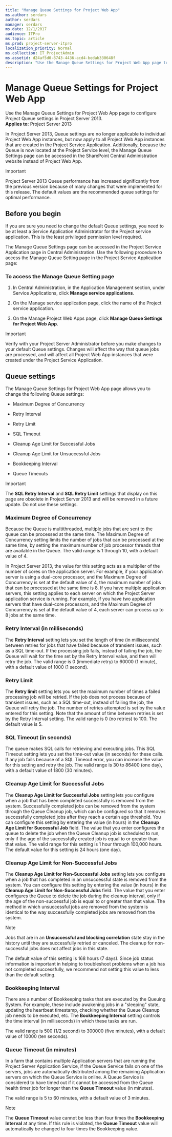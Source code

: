 ```yaml
---
title: "Manage Queue Settings for Project Web App"
ms.author: serdars
author: serdars
manager: serdars
ms.date: 12/1/2017
audience: ITPro
ms.topic: article
ms.prod: project-server-itpro
localization_priority: Normal
ms.collection: IT_ProjectAdmin
ms.assetid: d24af5d0-8743-4436-acd4-bedab330648f
description: "Use the Manage Queue Settings for Project Web App page to configure Project Queue settings in Project Server 2013."
---
```


# Manage Queue Settings for Project Web App
 
Use the Manage Queue Settings for Project Web App page to configure Project Queue settings in Project Server 2013.<br/>
**Applies to:** Project Server 2013
  
  
In Project Server 2013, Queue settings are no longer applicable to individual Project Web App instances, but now apply to all Project Web App instances that are created in the Project Service Application. Additionally, because the Queue is now located at the Project Service level, the Manage Queue Settings page can be accessed in the SharePoint Central Administration website instead of Project Web App.
  
> [!IMPORTANT]
> Project Server 2013 Queue performance has increased significantly from the previous version because of many changes that were implemented for this release. The default values are the recommended queue settings for optimal performance. 
  
## Before you begin

If you are sure you need to change the default Queue settings, you need to be at least a Service Application Administrator for the Project service application. This is the least privileged permission level required.
  
The Manage Queue Settings page can be accessed in the Project Service Application page in Central Administration. Use the following procedure to access the Manage Queue Setting page in the Project Service Application page:
  
### To access the Manage Queue Setting page

1. In Central Administration, in the Application Management section, under Service Applications, click **Manage service applications**.
    
2. On the Manage service application page, click the name of the Project service application.
    
3. On the Manage Project Web Apps page, click **Manage Queue Settings for Project Web App**.
    
> [!IMPORTANT]
> Verify with your Project Server Administrator before you make changes to your default Queue settings. Changes will affect the way that queue jobs are processed, and will affect all Project Web App instances that were created under the Project Service Application. 
  
## Queue settings

The Manage Queue Settings for Project Web App page allows you to change the following Queue settings:
  
- Maximum Degree of Concurrency
    
- Retry Interval
    
- Retry Limit
    
- SQL Timeout
    
- Cleanup Age Limit for Successful Jobs
    
- Cleanup Age Limit for Unsuccessful Jobs
    
- Bookkeeping Interval
    
- Queue Timeouts
    
> [!IMPORTANT]
> The **SQL Retry Interval** and **SQL Retry Limit** settings that display on this page are obsolete in Project Server 2013 and will be removed in a future update. Do not use these settings.
  
### Maximum Degree of Concurrency

Because the Queue is multithreaded, multiple jobs that are sent to the queue can be processed at the same time. The Maximum Degree of Concurrency setting limits the number of jobs that can be processed at the same time, by setting the maximum number of job processor threads that are available in the Queue. The valid range is 1 through 10, with a default value of 4. 
  
In Project Server 2013, the value for this setting acts as a multiplier of the number of cores on the application server. For example, if your application server is using a dual-core processor, and the Maximum Degree of Concurrency is set at the default value of 4, the maximum number of jobs that can be processed at the same time is 8. If you have multiple application servers, this setting applies to each server on which the Project Server application service is running. For example, if you have two application servers that have dual-core processors, and the Maximum Degree of Concurrency is set at the default value of 4, each server can process up to 8 jobs at the same time. 
  
### Retry Interval (in milliseconds)

The **Retry Interval** setting lets you set the length of time (in milliseconds) between retries for jobs that have failed because of transient issues, such as a SQL time-out. If the processing job fails, instead of failing the job, the Queue will wait for the time set by the Retry Interval value, and then will retry the job. The valid range is 0 (immediate retry) to 60000 (1 minute), with a default value of 1000 (1 second).
  
### Retry Limit

The **Retry limit** setting lets you set the maximum number of times a failed processing job will be retried. If the job does not process because of transient issues, such as a SQL time-out, instead of failing the job, the Queue will retry the job. The number of retries attempted is set by the value entered for this setting. Note that the amount of time between retries is set by the Retry Interval setting. The valid range is 0 (no retries) to 100. The default value is 5.
  
### SQL Timeout (in seconds)

The queue makes SQL calls for retrieving and executing jobs. This SQL Timeout setting lets you set the time-out value (in seconds) for these calls. If any job fails because of a SQL Timeout error, you can increase the value for this setting and retry the job. The valid range is 30 to 86400 (one day), with a default value of 1800 (30 minutes).
  
### Cleanup Age Limit for Successful Jobs

The **Cleanup Age Limit for Successful Jobs** setting lets you configure when a job that has been completed successfully is removed from the system. Successfully completed jobs can be removed from the system through the Queue Cleanup job, which can be configured so that it removes successfully completed jobs after they reach a certain age threshold. You can configure this setting by entering the value (in hours) in the **Cleanup Age Limit for Successful Job** field. The value that you enter configures the queue to delete the job when the Queue Cleanup job is scheduled to run, only if the age of the successfully created job is equal to or greater than that value. The valid range for this setting is 1 hour through 100,000 hours. The default value for this setting is 24 hours (one day).
  
### Cleanup Age Limit for Non-Successful Jobs

The **Cleanup Age Limit for Non-Successful Jobs** setting lets you configure when a job that has completed in an unsuccessful state is removed from the system. You can configure this setting by entering the value (in hours) in the **Cleanup Age Limit for Non-Successful Jobs** field. The value that you enter configures the Queue to delete the job during the cleanup interval, only if the age of the non-successful job is equal to or greater than that value. The method in which unsuccessful jobs are removed from the system is identical to the way successfully completed jobs are removed from the system.
  
> [!NOTE]
> Jobs that are in an **Unsuccessful and blocking correlation** state stay in the history until they are successfully retried or canceled. The cleanup for non-successful jobs does not affect jobs in this state.
  
The default value of this setting is 168 hours (7 days). Since job status information is important in helping to troubleshoot problems when a job has not completed successfully, we recommend not setting this value to less than the default setting.
  
### Bookkeeping Interval

There are a number of Bookkeeping tasks that are executed by the Queuing System. For example, these include awakening jobs in a "sleeping" state, updating the heartbeat timestamp, checking whether the Queue Cleanup job needs to be executed, etc. The **Bookkeeping Interval** setting controls the time interval (in milliseconds) in which these tasks are run.
  
The valid range is 500 (1/2 second) to 300000 (five minutes), with a default value of 10000 (ten seconds).
  
### Queue Timeout (in minutes)

In a farm that contains multiple Application servers that are running the Project Server Application Service, if the Queue Service fails on one of the servers, jobs are automatically distributed among the remaining Application servers on which the Queue Service is online. A Queue Service is considered to have timed out if it cannot be accessed from the Queue health timer job for longer than the **Queue Timeout** value (in minutes).
  
The valid range is 5 to 60 minutes, with a default value of 3 minutes. 
  
> [!NOTE]
> The **Queue Timeout** value cannot be less than four times the **Bookkeeping Interval** at any time. If this rule is violated, the **Queue Timeout** value will automatically be changed to four times the Bookkeeping value.
  

